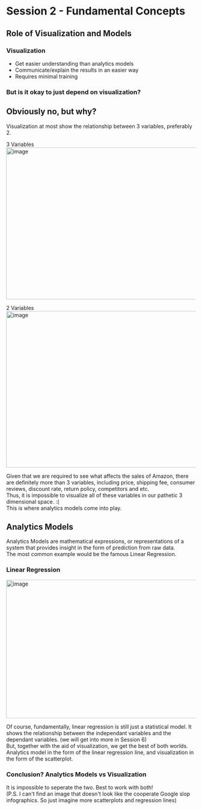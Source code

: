 # Session 2 - Fundamental Concepts

## Role of Visualization and Models

### Visualization
- Get easier understanding than analytics models
- Communicate/explain the results in an easier way
- Requires minimal training

### But is it okay to just depend on visualization? 
## Obviously no, but why?
Visualization at most show the relationship between 3 variables, preferably 2.  

3 Variables  
<img width="652" height="403" alt="image" src="https://github.com/user-attachments/assets/d725540e-17e8-4de7-bc1e-43ec8371778c" />

2 Variables  
<img width="527" height="415" alt="image" src="https://github.com/user-attachments/assets/17c7eac7-a6c3-481e-8f52-7f299f4de902" />  


Given that we are required to see what affects the sales of Amazon, there are definitely more than 3 variables, including price, shipping fee, consumer reviews, discount rate, return policy, competitors and etc.  
Thus, it is impossible to visualize all of these variables in our pathetic 3 dimensional space. :(  
This is where analytics models come into play.

## Analytics Models
Analytics Models are mathematical expressions, or representations of a system that provides insight in the form of prediction from raw data.  
The most common example would be the famous Linear Regression.  

### Linear Regression 
<img width="563" height="367" alt="image" src="https://github.com/user-attachments/assets/f6185857-abc8-4250-9492-258fb41caad9" />    

Of course, fundamentally, linear regression is still just a statistical model. It shows the relationship between the independant variables and the dependant variables. (we will get into more in Session 6)  
But, together with the aid of visualization, we get the best of both worlds. Analytics model in the form of the linear regression line, and visualization in the form of the scatterplot.  

### Conclusion? Analytics Models vs Visualization
It is impossible to seperate the two. Best to work with both!  
(P.S. I can't find an image that doesn't look like the cooperate Google slop infographics. So just imagine more scatterplots and regression lines)

